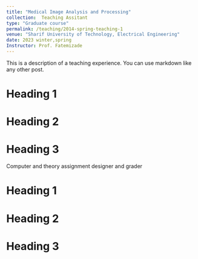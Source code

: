 ```yaml
---
title: "Medical Image Analysis and Processing"
collection:  Teaching Assitant
type: "Graduate course"
permalink: /teaching/2014-spring-teaching-1
venue: "Sharif University of Technology, Electrical Engineering"
date: 2023 winter,spring
Instructor: Prof. Fatemizade
---
```


This is a description of a teaching experience. You can use markdown like any other post.

Heading 1
======

Heading 2
======

Heading 3
======
Computer and theory assignment designer and grader

Heading 1
======

Heading 2
======

Heading 3
======
